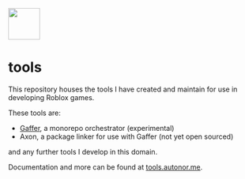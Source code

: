 <img src="https://i.imgur.com/w1ePHX1.png" height="64px" width="auto">

# tools

This repository houses the tools I have created and maintain for use in developing Roblox games.

These tools are:

- [Gaffer](https://github.com/autonordev/tools/tree/main/gaffer), a monorepo orchestrator (experimental)
- Axon, a package linker for use with Gaffer (not yet open sourced)

and any further tools I develop in this domain.

Documentation and more can be found at [tools.autonor.me](https://tools.autonor.me).
